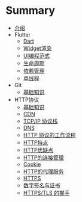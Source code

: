 # Summary
* [介绍](README.md)
* Flutter
    * [Dart](Chapter1/c1.md)
    * [Widget渲染](Chapter1/c2.md)
    * [UI编程范式](Chapter1/c3.md)
    * [生命周期](Chapter1/c4.md)
    * [依赖管理](Chapter1/c5.md)
    * [单线程](Chapter1/c6.md)
* Git
    * [基础知识](Chapter2/c1.md)
* HTTP协议
    * [基础知识](Chapter3/c1.md)
    * [CDN](Chapter3/c2.md)
    * [TCP/IP 协议栈](Chapter3/c3.md)
    * [DNS](Chapter3/c4.md)
    * [HTTP 协议的工作流程](Chapter3/c5.md)
    * [HTTP特点](Chapter3/c6.md)
    * [HTTP优缺点](Chapter3/c7.md)
    * [HTTP的连接管理](Chapter3/c8.md)
    * [Cookie](Chapter3/c9.md)
    * [HTTP的代理服务](Chapter3/c10.md)
    * [HTTPS](Chapter3/c11.md)
    * [数字签名与证书](Chapter3/c12.md)
    * [HTTPS/TLS 的握手](Chapter3/c13.md)